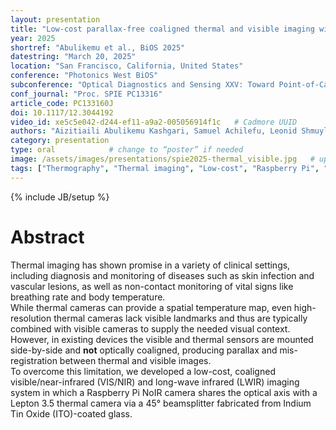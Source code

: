 ```yaml
---
layout: presentation
title: "Low-cost parallax-free coaligned thermal and visible imaging with a visible/near-infrared and long-wave infrared beamsplitter"
year: 2025
shortref: "Abulikemu et al., BiOS 2025"
datestring: "March 20, 2025"
location: "San Francisco, California, United States"
conference: "Photonics West BiOS"
subconference: "Optical Diagnostics and Sensing XXV: Toward Point-of-Care Diagnostics"
conf_journal: "Proc. SPIE PC13316"
article_code: PC133160J
doi: 10.1117/12.3044192
video_id: xe5c5e042-d244-ef11-a9a2-005056914f1c   # Cadmore UUID
authors: "Aizitiaili Abulikemu Kashgari, Samuel Achilefu, Leonid Shmuylovich"
category: presentation
type: oral            # change to “poster” if needed
image: /assets/images/presentations/spie2025-thermal_visible.jpg   # update path if you have a figure
tags: ["Thermography", "Thermal imaging", "Low-cost", "Raspberry Pi", "Lepton", "Indium Tin Oxide", "Beamsplitter"]
---
```


{% include JB/setup %}

# Abstract

Thermal imaging has shown promise in a variety of clinical settings, including diagnosis and monitoring of diseases such as skin infection and vascular lesions, as well as non-contact monitoring of vital signs like breathing rate and body temperature.  
While thermal cameras can provide a spatial temperature map, even high-resolution thermal cameras lack visible landmarks and thus are typically combined with visible cameras to supply the needed visual context. However, in existing devices the visible and thermal sensors are mounted side-by-side and **not** optically coaligned, producing parallax and mis-registration between thermal and visible images.  
To overcome this limitation, we developed a low-cost, coaligned visible/near-infrared (VIS/NIR) and long-wave infrared (LWIR) imaging system in which a Raspberry Pi NoIR camera shares the optical axis with a Lepton 3.5 thermal camera via a 45° beamsplitter fabricated from Indium Tin Oxide (ITO)-coated glass.
